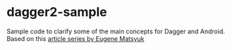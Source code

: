 # dagger2-sample

Sample code to clarify some of the main concepts for Dagger and Android. Based on this 
[article series by Eugene Matsyuk](https://android.jlelse.eu/dagger-2-part-i-basic-principles-graph-dependencies-scopes-3dfd032ccd82)

